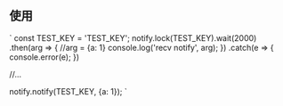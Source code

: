 ## 使用

`
const TEST_KEY = 'TEST_KEY';
notify.lock(TEST_KEY).wait(2000)
    .then(arg => {
        //arg = {a: 1}
        console.log('recv notify', arg);
    })
    .catch(e => {
        console.error(e);
    })
    
//...

notify.notify(TEST_KEY, {a: 1});
`
